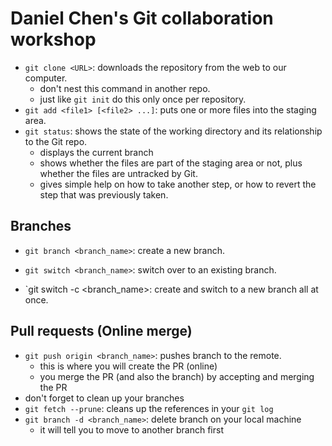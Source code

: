 # Daniel Chen's Git collaboration workshop
- `git clone <URL>`: downloads the repository from the web to our computer.
    - don't nest this command in another repo.
    - just like `git init` do this only once per repository. 
- `git add <file1> [<file2> ...]`: puts one or more files into the staging area.
- `git status`: shows the state of the working directory and its relationship to the Git repo.
    - displays the current branch
    - shows whether the files are part of the staging area or not, plus whether the files are untracked by Git.
    - gives simple help on how to take another step, or how to revert the step that was previously taken.

## Branches
- `git branch <branch_name>`: create a new branch.
- `git switch <branch_name>`: switch over to an existing branch.

- `git switch -c <branch_name>: create and switch to a new branch all at once.

## Pull requests (Online merge)
- `git push origin <branch_name>`: pushes branch to the remote.
    - this is where you will create the PR (online)
    - you merge the PR (and also the branch) by accepting and merging the PR
- don't forget to clean up your branches
- `git fetch --prune`: cleans up the references in your `git log`
- `git branch -d <branch_name>`: delete branch on your local machine
    - it will tell you to move to another branch first

